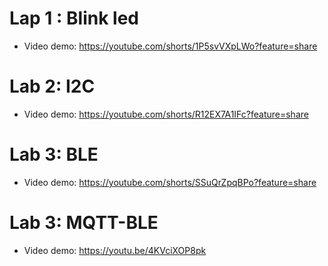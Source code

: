 # Lap 1 : Blink led
  - Video demo: https://youtube.com/shorts/1P5svVXpLWo?feature=share
# Lab 2: I2C
  - Video demo: https://youtube.com/shorts/R12EX7A1IFc?feature=share
# Lab 3: BLE
  - Video demo: https://youtube.com/shorts/SSuQrZpqBPo?feature=share
# Lab 3: MQTT-BLE
  - Video demo: https://youtu.be/4KVciXOP8pk

